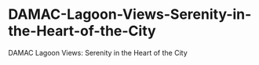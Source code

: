 # DAMAC-Lagoon-Views-Serenity-in-the-Heart-of-the-City
DAMAC Lagoon Views: Serenity in the Heart of the City
